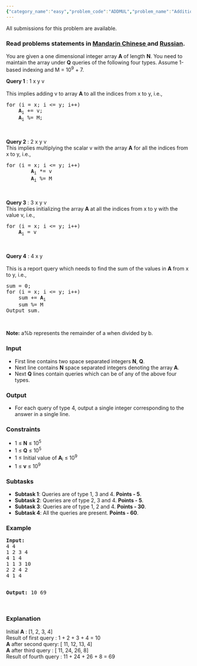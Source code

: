 ```yaml
---
{"category_name":"easy","problem_code":"ADDMUL","problem_name":"Addition and Multiplication","languages_supported":{"0":"ADA","1":"ASM","2":"BASH","3":"BF","4":"C","5":"C99 strict","6":"CAML","7":"CLOJ","8":"CLPS","9":"CPP 4.3.2","10":"CPP 4.9.2","11":"CPP14","12":"CS2","13":"D","14":"ERL","15":"FORT","16":"FS","17":"GO","18":"HASK","19":"ICK","20":"ICON","21":"JAVA","22":"JS","23":"LISP clisp","24":"LISP sbcl","25":"LUA","26":"NEM","27":"NICE","28":"NODEJS","29":"PAS fpc","30":"PAS gpc","31":"PERL","32":"PERL6","33":"PHP","34":"PIKE","35":"PRLG","36":"PYTH","37":"PYTH 3.4","38":"RUBY","39":"SCALA","40":"SCM guile","41":"SCM qobi","42":"ST","43":"TCL","44":"TEXT","45":"WSPC"},"max_timelimit":1,"source_sizelimit":50000,"problem_author":"devuy11","problem_tester":"mugurelionut","date_added":"6-05-2014","tags":{"0":"devuy11","1":"july15","2":"lazypropagation","3":"medium","4":"segment"},"editorial_url":"http://discuss.codechef.com/problems/ADDMUL","time":{"view_start_date":1436779800,"submit_start_date":1436779800,"visible_start_date":1436779800,"end_date":1735669800},"layout":"problem"}
---
```

<span class="solution-visible-txt">All submissions for this problem are available.</span><h3>Read problems statements in <a href="/download/translated/JULY15/mandarin/ADDMUL.pdf" target="_blank">Mandarin Chinese </a> and <a href="/download/translated/JULY15/russian/ADDMUL.pdf" target="_blank">Russian</a>.</h3>
<p>You are given a one dimensional integer array <b>A</b> of length <b>N</b>. You need to maintain the array under <b>Q</b> queries of the following four types. Assume 1-based indexing and M = 10<sup>9</sup> + 7.</p>
<p><b>Query 1</b> : 1 x y v <br /><br /> This implies adding v to array <b>A</b> to all the indices from x to y, i.e.,<br /> <code></code></p>
<pre>for (i = x; i &lt;= y; i++)	
	<b>A</b><sub>i</sub> += v;
	<b>A</b><sub>i</sub> %= M; 
</pre>
<p> </p>
<p><b>Query 2</b> : 2 x y v <br /> This implies multiplying the scalar v with the array <b>A</b> for all the indices from x to y, i.e.,<br /> <code></code></p>
<pre>for (i = x; i &lt;= y; i++)	
        <b>A</b><sub>i</sub> *= v
        <b>A</b><sub>i</sub> %= M
</pre>
<p> </p>
<p><b>Query 3</b> : 3 x y v <br /> This implies initializing the array <b>A</b> at all the indices from x to y with the value v, i.e.,<br /> <code></code></p>
<pre>for (i = x; i &lt;= y; i++)	
	<b>A</b><sub>i</sub> = v 
</pre>
<p> </p>
<p><b>Query 4</b> : 4 x y<br /><br /> This is a report query which needs to find the sum of the values in <b>A</b> from x to y, i.e.,<br /> <code></code></p>
<pre>sum = 0;
for (i = x; i &lt;= y; i++)
	sum += <b>A</b><sub>i</sub>
	sum %= M
Output sum.
</pre>
<p> </p>
<p><b>Note:</b> a%b represents the remainder of a when divided by b.</p>
<h3>Input</h3>
<ul>
<li>First line contains two space separated integers <b>N</b>, <b>Q</b>.</li>
<li>Next line contains <b>N</b> space separated integers denoting the array <b>A</b>.</li>
<li>Next <b>Q</b> lines contain queries which can be of any of the above four types.</li>
</ul>
<h3>Output</h3>
<ul>
<li>For each query of type 4, output a single integer corresponding to the answer in a single line.</li>
</ul>
<h3>Constraints</h3>
<ul>
<li>1 ≤ <b>N</b> ≤ 10<sup>5</sup></li>
<li>1 ≤ <b>Q</b> ≤ 10<sup>5</sup></li>
<li>1 ≤ Initial value of <b>A</b><sub>i</sub> ≤ 10<sup>9</sup></li>
<li>1 ≤ <b>v</b> ≤ 10<sup>9</sup></li>
</ul>
<h3>Subtasks</h3>
<ul>
<li> <b>Subtask 1</b>: Queries are of type 1, 3 and 4. <b>Points - 5</b>.</li>
<li> <b>Subtask 2</b>: Queries are of type 2, 3 and 4. <b>Points - 5</b>.</li>
<li> <b>Subtask 3</b>: Queries are of type 1, 2 and 4. <b>Points - 30</b>.</li>
<li> <b>Subtask 4</b>: All the queries are present. <b>Points - 60</b>.</li>
</ul>
<h3>Example</h3>
<pre><b>Input:</b>
4 4
1 2 3 4
4 1 4
1 1 3 10
2 2 4 2
4 1 4

<b>Output:</b>
10
69

</pre>
<h3>Explanation</h3>
<p>Initial <b>A</b> : [1, 2, 3, 4]<br /> Result of first query : 1 + 2 + 3 + 4 = 10<br /> <b>A</b> after second query: [ 11, 12, 13, 4]<br /> <b>A</b> after third query : [ 11, 24, 26, 8]<br /> Result of fourth query : 11 + 24 + 26 + 8 = 69</p>